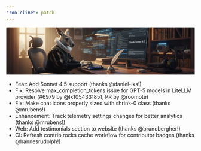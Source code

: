 ```yaml
---
"roo-cline": patch
---
```


![3.28.10 Release - Kangaroo Writing Sonnet 4.5](/releases/3.28.10-release.png)

- Feat: Add Sonnet 4.5 support (thanks @daniel-lxs!)
- Fix: Resolve max_completion_tokens issue for GPT-5 models in LiteLLM provider (#6979 by @lx1054331851, PR by @roomote)
- Fix: Make chat icons properly sized with shrink-0 class (thanks @mrubens!)
- Enhancement: Track telemetry settings changes for better analytics (thanks @mrubens!)
- Web: Add testimonials section to website (thanks @brunobergher!)
- CI: Refresh contrib.rocks cache workflow for contributor badges (thanks @hannesrudolph!)
